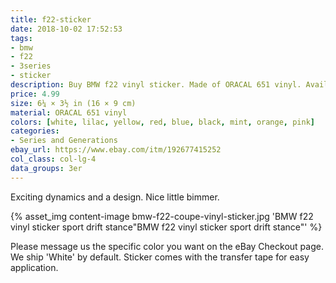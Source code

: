 ```yaml
---
title: f22-sticker
date: 2018-10-02 17:52:53
tags:
- bmw
- f22
- 3series
- sticker
description: Buy BMW f22 vinyl sticker. Made of ORACAL 651 vinyl. Available in different colors.
price: 4.99
size: 6¼ × 3½ in (16 × 9 cm)
material: ORACAL 651 vinyl
colors: [white, lilac, yellow, red, blue, black, mint, orange, pink]
categories:
- Series and Generations
ebay_url: https://www.ebay.com/itm/192677415252
col_class: col-lg-4
data_groups: 3er
---
```


Exciting dynamics and a design. Nice little bimmer.

<!-- more -->
{% asset_img content-image bmw-f22-coupe-vinyl-sticker.jpg 'BMW f22 vinyl sticker sport drift stance"BMW f22 vinyl sticker sport drift stance"' %}

Please message us the specific color you want on the eBay Checkout page. We ship 'White' by default. Sticker comes with the transfer tape for easy application.
